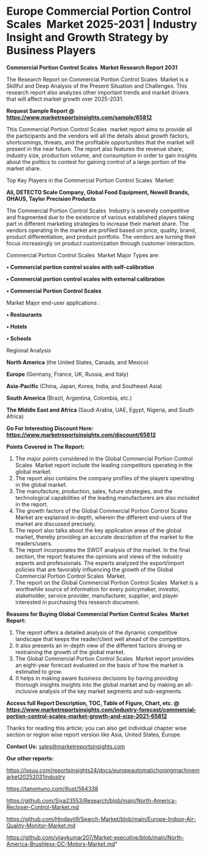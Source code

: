# Europe Commercial Portion Control Scales  Market 2025-2031 | Industry Insight and Growth Strategy by Business Players

<strong>Commercial Portion Control Scales  Market Research Report 2031</strong>

The Research Report on Commercial Portion Control Scales  Market is a Skillful and Deep Analysis of the Present Situation and Challenges. This research report also analyzes other important trends and market drivers that will affect market growth over 2025-2031.

<strong>Request Sample Report @ <a href=https://www.marketreportsinsights.com/sample/65812>https://www.marketreportsinsights.com/sample/65812</a></strong>

This Commercial Portion Control Scales  market report aims to provide all the participants and the vendors will all the details about growth factors, shortcomings, threats, and the profitable opportunities that the market will present in the near future. The report also features the revenue share, industry size, production volume, and consumption in order to gain insights about the politics to contest for gaining control of a large portion of the market share.

Top Key Players in the Commercial Portion Control Scales  Market:

<strong>Ali, DETECTO Scale Company, Global Food Equipment, Newell Brands, OHAUS, Taylor Precision Products</strong>

The Commercial Portion Control Scales  Industry is severely competitive and fragmented due to the existence of various established players taking part in different marketing strategies to increase their market share. The vendors operating in the market are profiled based on price, quality, brand, product differentiation, and product portfolio. The vendors are turning their focus increasingly on product customization through customer interaction.

Commercial Portion Control Scales  Market Major Types are:

<strong>• Commercial portion control scales with self-calibration

• Commercial portion control scales with external calibration

• Commercial Portion Control Scales</strong>

Market Major end-user applications :

<strong>• Restaurants

• Hotels

• Schools</strong>

Regional Analysis

</u><strong><b>North America</b></strong> (the United States, Canada, and Mexico)

<strong><b>Europe </b></strong>(Germany, France, UK, Russia, and Italy)

<strong><b>Asia-Pacific</b></strong> (China, Japan, Korea, India, and Southeast Asia)

<strong><b>South America</b></strong> (Brazil, Argentina, Colombia, etc.)

<strong><b>The Middle East and Africa</b></strong> (Saudi Arabia, UAE, Egypt, Nigeria, and South Africa)

<strong>Go For Interesting Discount Here: <a href=https://www.marketreportsinsights.com/discount/65812>https://www.marketreportsinsights.com/discount/65812</a></strong>

<strong>Points Covered in The Report:</strong>
<ol>
  <li>The major points considered in the Global Commercial Portion Control Scales  Market report include the leading competitors operating in the global market.</li>
  <li>The report also contains the company profiles of the players operating in the global market.</li>
  <li>The manufacture, production, sales, future strategies, and the technological capabilities of the leading manufacturers are also included in the report.</li>
  <li>The growth factors of the Global Commercial Portion Control Scales  Market are explained in-depth, wherein the different end-users of the market are discussed precisely.</li>
  <li>The report also talks about the key application areas of the global market, thereby providing an accurate description of the market to the readers/users.</li>
  <li>The report incorporates the SWOT analysis of the market. In the final section, the report features the opinions and views of the industry experts and professionals. The experts analyzed the export/import policies that are favorably influencing the growth of the Global Commercial Portion Control Scales  Market.</li>
  <li>The report on the Global Commercial Portion Control Scales  Market is a worthwhile source of information for every policymaker, investor, stakeholder, service provider, manufacturer, supplier, and player interested in purchasing this research document.</li>
</ol>
<strong>Reasons for Buying Global Commercial Portion Control Scales  Market Report:</strong>

<ol>
  <li>The report offers a detailed analysis of the dynamic competitive landscape that keeps the reader/client well ahead of the competitors.</li>
  <li>It also presents an in-depth view of the different factors driving or restraining the growth of the global market.</li>
  <li>The Global Commercial Portion Control Scales  Market report provides an eight-year forecast evaluated on the basis of how the market is estimated to grow.</li>
  <li>It helps in making aware business decisions by having providing thorough insights insights into the global market and by making an all-inclusive analysis of the key market segments and sub-segments.</li>
</ol>
<strong>Access full Report Description, TOC, Table of Figure, Chart, etc. @ <a href=https://www.marketreportsinsights.com/industry-forecast/commercial-portion-control-scales-market-growth-and-size-2021-65812>https://www.marketreportsinsights.com/industry-forecast/commercial-portion-control-scales-market-growth-and-size-2021-65812</a></strong>


Thanks for reading this article; you can also get individual chapter wise section or region wise report version like Asia, United States, Europe.

<strong>Contact Us:</strong>
sales@marketreportsinsights.com

<strong>Our other reports:</strong>

<a href=https://issuu.com/reportsinsights24/docs/europeautomatichoningmachinemarket20252031industry>https://issuu.com/reportsinsights24/docs/europeautomatichoningmachinemarket20252031industry</a>

<a href=https://tanomuno.com/illust/564338>https://tanomuno.com/illust/564338</a>

<a href=https://github.com/Siya23553/Research/blob/main/North-America-Recloser-Control-Market.md>https://github.com/Siya23553/Research/blob/main/North-America-Recloser-Control-Market.md</a>

<a href=https://github.com/Hindavii9/Search-Market/blob/main/Europe-Indoor-Air-Quality-Monitor-Market.md>https://github.com/Hindavii9/Search-Market/blob/main/Europe-Indoor-Air-Quality-Monitor-Market.md</a>

<a href=https://github.com/vijaykumar207/Market-executive/blob/main/North-America-Brushless-DC-Motors-Market.md>https://github.com/vijaykumar207/Market-executive/blob/main/North-America-Brushless-DC-Motors-Market.md</a>"
